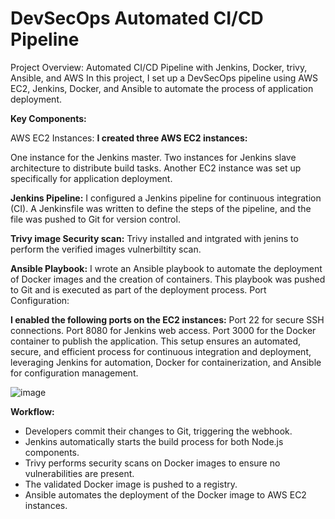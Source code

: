 # DevSecOps Automated CI/CD Pipeline
Project Overview: Automated CI/CD Pipeline with Jenkins, Docker, trivy, Ansible, and AWS
In this project, I set up a DevSecOps pipeline using AWS EC2, Jenkins, Docker, and Ansible to automate the process of application deployment.

**Key Components:**

AWS EC2 Instances:
**I created three AWS EC2 instances:**

One instance for the Jenkins master.
Two instances for Jenkins slave architecture to distribute build tasks.
Another EC2 instance was set up specifically for application deployment.

**Jenkins Pipeline:**
I configured a Jenkins pipeline for continuous integration (CI).
A Jenkinsfile was written to define the steps of the pipeline, and the file was pushed to Git for version control.


**Trivy image Security scan:**
Trivy installed and intgrated with jenins to perform the verified images vulnerbiltity scan.

**Ansible Playbook:**
I wrote an Ansible playbook to automate the deployment of Docker images and the creation of containers.
This playbook was pushed to Git and is executed as part of the deployment process.
Port Configuration:

**I enabled the following ports on the EC2 instances:**
Port 22 for secure SSH connections.
Port 8080 for Jenkins web access.
Port 3000 for the Docker container to publish the application.
This setup ensures an automated, secure, and efficient process for continuous integration and deployment, leveraging Jenkins for automation, Docker for containerization, and Ansible for configuration management.

  
![image](https://github.com/user-attachments/assets/f3d7a98f-e342-4c61-a7ed-03cae93c8d21)

**Workflow:**

  - Developers commit their changes to Git, triggering the webhook.
  - Jenkins automatically starts the build process for both Node.js components.
  - Trivy performs security scans on Docker images to ensure no vulnerabilities are present.
  - The validated Docker image is pushed to a registry.
  - Ansible automates the deployment of the Docker image to AWS EC2 instances.


